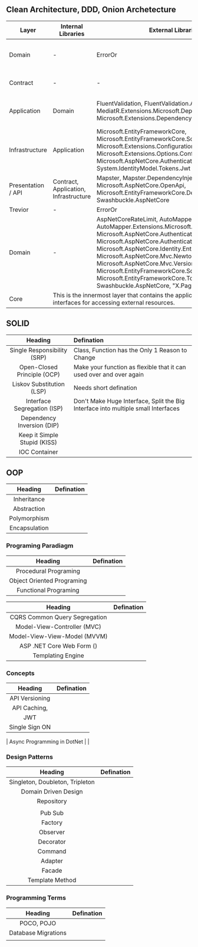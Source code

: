 ## Clean Architecture, DDD, Onion Archetecture
<table>
  <thead>
    <tr>
      <th>Layer</th>
      <th>Internal Libraries</th>
      <th>External Libraries</th>
      <th>Purpose</th>
    </tr>
  </thead>
  <tbody>
    <tr>
      <td>Domain</td>
      <td>-</td>
      <td>ErrorOr</td>
      <td>Entities, Models, ValueObjects, Aggregate, AggregateRoot</td>
    </tr>
    <tr>
      <td>Contract</td>
      <td>-</td>
      <td>-</td>
      <td>Request, Response, Query, Commands, CommandHandlers</td>
    </tr>
     <tr>
      <td>Application</td>
      <td>Domain</td>
      <td>
        FluentValidation, FluentValidation.AspNetCore, MediatR, MediatR.Extensions.Microsoft.DependencyInjection, Microsoft.Extensions.DependencyInjection.Abstractions
      </td>
      <td>CommandHandler, QueryHandler, CommandValidator, ValidationBehavior</td>
    </tr>
     <tr>
      <td>Infrastructure</td>
      <td>Application</td>
      <td>
        Microsoft.EntityFrameworkCore, Microsoft.EntityFrameworkCore.SqlServer, Microsoft.Extensions.Configuration, Microsoft.Extensions.Options.ConfigurationExtensions, Microsoft.AspNetCore.Authentication.JwtBearer, System.IdentityModel.Tokens.Jwt
      </td>
      <td>DbContext, Repository, Migration, Configuration, JWT</td>
    </tr>
     <tr>
      <td>Presentation / API</td>
      <td>Contract, Application, Infrastructure</td>
      <td>
        Mapster, Mapster.DependencyInjection, Microsoft.AspNetCore.OpenApi, Microsoft.EntityFrameworkCore.Design, Swashbuckle.AspNetCore
      </td>
      <td> Controller, MappingConfiguration CQRS</td>
    </tr>
     <tr>
      <td>Trevior</td>
      <td>-</td>
      <td>ErrorOr</td>
      <td></td>
    </tr>
     <tr>
      <td>Domain</td>
      <td>-</td>
      <td colspan="2">
        AspNetCoreRateLimit, AutoMapper, AutoMapper.Extensions.Microsoft.DependencyInjection, Marvin.Cache.Headers, Microsoft.AspNetCore.Authentication.JwtBearer, Microsoft.AspNetCore.Authentication.OpenIdConnect, Microsoft.AspNetCore.Identity.EntityFrameworkCore, Microsoft.AspNetCore.Mvc.NewtonsoftJson, Microsoft.AspNetCore.Mvc.Versioning, Microsoft.EntityFrameworkCore, Microsoft.EntityFrameworkCore.SqlServer, Microsoft.EntityFrameworkCore.Tools, Serilog.AspNetCore, Swashbuckle.AspNetCore, "X.PagedList.Mvc.Core
      </td>
    </tr>
    <tr>
    <td>Core</td>
    <td colspan="3"> This is the innermost layer that contains the application's business logic, domain models, and interfaces for accessing external resources.</td>
    </tr>
  </tbody>
</table>

## SOLID 
| Heading | Defination |
|:-------:|:---------- | 
| Single Responsibility (SRP)  | Class, Function has the Only 1 Reason to Change |
| Open-Closed Principle (OCP)  | Make your function as flexible that it can used over and over again |
| Liskov Substitution (LSP)    | Needs short defination |
| Interface Segregation (ISP)  | Don't Make Huge Interface, Split the Big Interface into multiple small Interfaces |
| Dependency Inversion (DIP)   |  |
| Keep it Simple Stupid (KISS) |  |
| IOC Container | |



## OOP 
| Heading | Defination |
|:-------:|:---------- | 
| Inheritance  | |
| Abstraction | |
| Polymorphism | |
| Encapsulation | |

### Programing Paradiagm 
| Heading | Defination |
|:-------:|:---------- | 
| Procedural Programing | | 
| Object Oriented Programing | |
| Functional Programing | |

| Heading | Defination |
|:-------:|:---------- | 
| CQRS Common Query Segregation | |
| Model-View-Controller (MVC) | |
| Model-View-View-Model (MVVM) | |
| ASP .NET Core Web Form () | |
| Templating Engine | |


### Concepts
| Heading | Defination |
|:-------:|:---------- | 
| API Versioning | |
| API Caching, | |
| JWT | |
| Single Sign ON ||

| Async Programming in DotNet | |

### Design Patterns
| Heading | Defination |
|:-------:|:---------- | 
| Singleton, Doubleton, Tripleton | |
| Domain Driven Design | |
| Repository | |
| ||
| Pub Sub | |
| Factory | |
| Observer | |
| Decorator | |
| Command | |
| Adapter | |
| Facade | |
| Template Method | |

### Programming Terms
| Heading | Defination |
|:-------:|:---------- | 
| POCO, POJO | |
| Database Migrations | |
| | |


